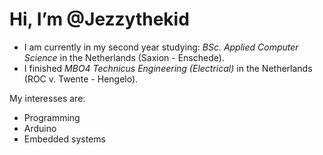 # Hi, I’m @Jezzythekid

- I am currently in my second year studying: _BSc. Applied Computer Science_ in the Netherlands (Saxion - Enschede).
- I finished _MBO4 Technicus Engineering (Electrical)_ in the Netherlands (ROC v. Twente - Hengelo).

My interesses are:
- Programming
- Arduino
- Embedded systems

<!---
Jezzythekid/Jezzythekid is a ✨ special ✨ repository because its `README.md` (this file) appears on your GitHub profile.
You can click the Preview link to take a look at your changes.
--->
